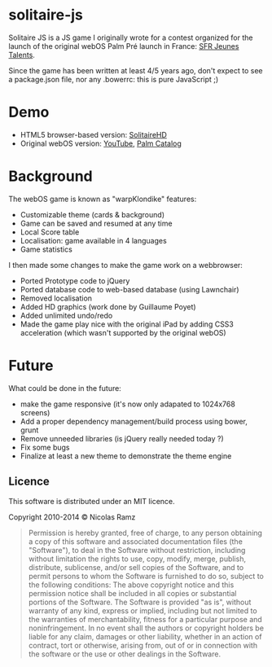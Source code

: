 solitaire-js
============

Solitaire JS is a JS game I originally wrote for a contest organized for the launch of the original webOS Palm Pré launch in France: [SFR Jeunes Talents](http://www.generation-nt.com/sfr-jeunes-talents-concours-palm-webos-actualite-959281.html).

Since the game has been written at least 4/5 years ago, don't expect to see a package.json file, nor any .bowerrc: this is pure JavaScript ;)

Demo
====

* HTML5 browser-based version: [SolitaireHD](http://solitaire.warpdesign.fr)
* Original webOS version: [YouTube](http://www.youtube.com/watch?v=7L9sC-nBhf0), [Palm Catalog](https://developer.palm.com/appredirect/?packageid=com.warpdesign.warpklondike)


Background
==========

The webOS game is known as "warpKlondike" features:

* Customizable theme (cards & background)
* Game can be saved and resumed at any time
* Local Score table
* Localisation: game available in 4 languages
* Game statistics

I then made some changes to make the game work on a webbrowser:

* Ported Prototype code to jQuery
* Ported database code to web-based database (using Lawnchair)
* Removed localisation
* Added HD graphics (work done by Guillaume Poyet)
* Added unlimited undo/redo
* Made the game play nice with the original iPad by adding CSS3 acceleration (which wasn't supported by the original webOS)

Future
======

What could be done in the future:

* make the game responsive (it's now only adapated to 1024x768 screens)
* Add a proper dependency management/build process using bower, grunt
* Remove unneeded libraries (is jQuery really needed today ?)
* Fix some bugs
* Finalize at least a new theme to demonstrate the theme engine

Licence
-------

This software is distributed under an MIT licence.

Copyright 2010-2014 © Nicolas Ramz

> Permission is hereby granted, free of charge, to any person obtaining a copy of this software
> and associated documentation files (the "Software"), to deal in the Software without
> restriction, including without limitation the rights to use, copy, modify, merge, publish,
> distribute, sublicense, and/or sell copies of the Software, and to permit persons to whom the
> Software is furnished to do so, subject to the following conditions:
> The above copyright notice and this permission notice shall be included in all copies or
> substantial portions of the Software.
> The Software is provided "as is", without warranty of any kind, express or implied, including
> but not limited to the warranties of merchantability, fitness for a particular purpose and
> noninfringement. In no event shall the authors or copyright holders be liable for any claim,
> damages or other liability, whether in an action of contract, tort or otherwise, arising from,
> out of or in connection with the software or the use or other dealings in the Software.
